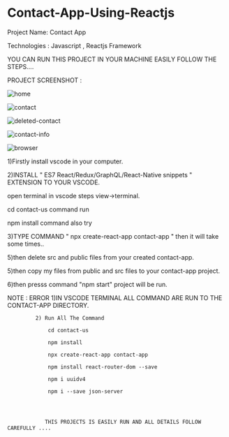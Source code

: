 # Contact-App-Using-Reactjs

Project Name: Contact App


Technologies : Javascript , Reactjs Framework




YOU CAN RUN THIS PROJECT  IN YOUR MACHINE EASILY FOLLOW THE STEPS....




PROJECT SCREENSHOT :




![home](https://user-images.githubusercontent.com/50656580/120489289-25873380-c3d5-11eb-8128-69b18f9570bd.png)



![contact](https://user-images.githubusercontent.com/50656580/120489316-2a4be780-c3d5-11eb-8c7b-5ec12354a807.png)



![deleted-contact](https://user-images.githubusercontent.com/50656580/120489364-333cb900-c3d5-11eb-8f3a-64387183aa69.png)



![contact-info](https://user-images.githubusercontent.com/50656580/120489365-333cb900-c3d5-11eb-8e99-202ea6e46954.png)



![browser](https://user-images.githubusercontent.com/50656580/120489708-79921800-c3d5-11eb-8b6f-f6238018c8b0.png)




1)Firstly install vscode in your computer.



2)INSTALL " ES7 React/Redux/GraphQL/React-Native snippets " EXTENSION TO YOUR VSCODE.




open terminal in vscode steps view->terminal.



cd contact-us command run



npm install command also try





3)TYPE COMMAND " npx create-react-app contact-app " then it will take some times..




5)then delete src and public files from your created contact-app.



5)then copy my files from public and src files to your contact-app project.



6)then presss command "npm start" project will be run.




NOTE : ERROR 1)IN VSCODE TERMINAL ALL COMMAND ARE RUN TO THE CONTACT-APP DIRECTORY.



             2) Run All The Command
                
                 cd contact-us
                 
                 npm install
                 
                 npx create-react-app contact-app
                 
                 npm install react-router-dom --save
                 
                 npm i uuidv4
                 
                 npm i --save json-server
                 
     
                  
                  
                THIS PROJECTS IS EASILY RUN AND ALL DETAILS FOLLOW CAREFULLY ....
                
                
                 
                 
                
                 
